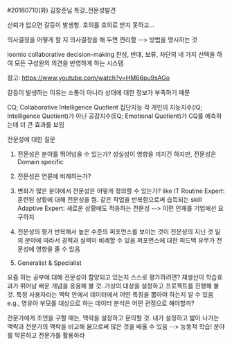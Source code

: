#20180710(화) 김창준님 특강_전문성발견


신뢰가 없으면 갈등이 발생함. 호의를 호의로 받지 못하고...

의사결정을 어떻게 할 지 의사결정을 해 두면 편리함 --> 방법을 명시하는 것

loomio collaborative decision-making
  찬성, 반대, 보류, 차단의 네 가지 선택을 하여 모든 구성원의 의견을 반영하게 하는 시스템
 
  참고: https://www.youtube.com/watch?v=HM66pu9sAGo
 
갈등이 발생하는 이유는 소통이 아니라 상대에 대한 정보가 부족하기 때문
 
CQ; Collaborative Intelligence Quotient 집단지능
  각 개인의 지능지수(IQ; Intelligence Quotient)가 아닌 공감지수(EQ; Emotional Quotient)가 CQ를 예측하는데 더 큰 효과를 보임
  
전문성에 대한 질문
  1. 전문성은 분야를 뛰어넘을 수 있는가?
    성실성이 영향을 미치긴 하지만, 전문성은 Domain specific
  
  2. 전문성은 연륜에 비례하는가?
  
  3. 변화가 많은 분야에서 전문성은 어떻게 정의할 수 있는가? like IT
    Routine Expert: 훈련된 상황에 대해 전문성을 띔. 같은 작업을 반복함으로써 습득되는 skill
    Adaptive Expert: 새로운 상황에도 적응하는 전문성 --> 이런 인재를 기업에선 요구하지
    
  4. 전문성의 평가
    반복해서 높은 수준의 퍼포먼스를 보이는 것이 전문성의 지닌 것
    일의 분야에 따라서 경력과 실력이 비례할 수 있음
    퍼포먼스에 대한 피드백 유무가 전문성에 영향을 줄 수 있음
    
  5. Generalist & Specialist
 
요즘 하는 공부에 대해 전문성이 함양되고 있는지 스스로 평가하려면?
  재생산이 학습효과가 뛰어남
  배운 개념을 응용해 볼 것. 가상의 대상을 설정하고 프로젝트를 진행해 볼 것. 특정 사용자라는 맥락 안에서 데이터에서 어떤 특징을 뽑아야 하는지 알 수 있음
    e.g., 영유아 부모를 대상으로 하는 데이터 분석은 어떤 관점으로 해야할까?
  
전문가에게 조언을 구할 때는,
  맥락을 설정하고 문의할 것. 내가 설정하고 밟아 나가는 맥락과 전문가의 맥락을 비교해 봄으로써 많은 것을 배울 수 있음
  --> 능동적 학습!
  분야를 막론하고 전문가를 활용하라
